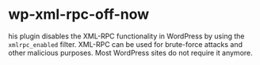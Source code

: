 # wp-xml-rpc-off-now
his plugin disables the XML-RPC functionality in WordPress by using the `xmlrpc_enabled` filter. XML-RPC can be used for brute-force attacks and other malicious purposes. Most WordPress sites do not require it anymore.
